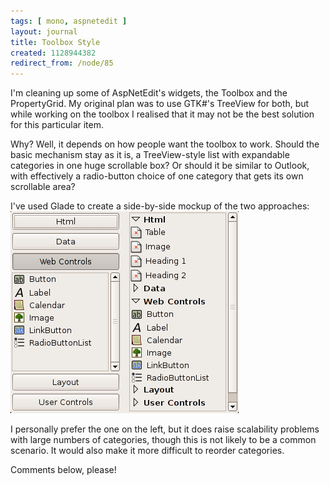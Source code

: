 ```yaml
---
tags: [ mono, aspnetedit ]
layout: journal
title: Toolbox Style
created: 1128944382
redirect_from: /node/85
---
```

I'm cleaning up some of AspNetEdit's widgets, the Toolbox and the PropertyGrid. My original plan was to use GTK#'s TreeView for both, but while working on the toolbox I realised that it may not be the best solution for this particular item.<!--break-->

Why? Well, it depends on how people want the toolbox to work. Should the basic mechanism stay as it is, a TreeView-style list with expandable categories in one huge scrollable box? Or should it be similar to Outlook, with effectively a radio-button choice of one category that gets its own scrollable area?

I've used Glade to create a side-by-side mockup of the two approaches:
<img src="/files/images/MonoScreenshots/toolbox-mockup.png" alt="Two different mockups of the toolbox"/>

I personally prefer the one on the left, but it does raise scalability problems with large numbers of categories, though this is not likely to be a common scenario. It would also make it more difficult to reorder categories.

Comments below, please!
